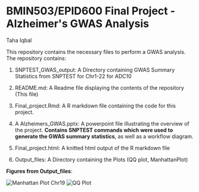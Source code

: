# BMIN503/EPID600 Final Project - Alzheimer's GWAS Analysis

Taha Iqbal


This repository contains the necessary files to perform a GWAS analysis. The repository contains:


  1. SNPTEST_GWAS_output: A Directory containing GWAS Summary Statistics from SNPTEST for Chr1-22 for ADC10

  2. README.md: A Readme file displaying the contents of the repository (This file)
  
  
  3. Final_project.Rmd: A R markdown file containing the code for this project. 
  
  4. A Alzheimers_GWAS.pptx: A powerpoint file illustrating the overview of the project. **Contains SNPTEST commands which were used to generate the GWAS summary statistics**, as well as a workflow diagram.
  
  5. Final_project.html: A knitted html output of the R markdown file
  
  6. Output_files: A Directory containing the Plots (QQ plot, ManhattanPlot)



**Figures from Output_files**:

![Manhattan Plot Chr19](https://github.com/Tahai93/BMIN503_Final_Project/blob/master/output_files/Multraits-Manhattan.pvalue.jpg)
![QQ Plot](https://github.com/Tahai93/BMIN503_Final_Project/blob/master/output_files/QQplot.pvalue.jpg)
